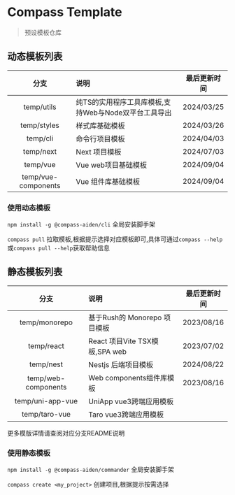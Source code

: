# Compass Template
> 预设模板仓库

## 动态模板列表

|        分支         | 说明                                                 | 最后更新时间 |
| :-----------------: | :--------------------------------------------------- | :----------: |
|     temp/utils      | 纯TS的实用程序工具库模板,支持Web与Node双平台工具导出 |  2024/03/25  |
|     temp/styles     | 样式库基础模板                                       |  2024/03/26  |
|      temp/cli       | 命令行项目模板                                       |  2024/04/03  |
|      temp/next      | Next 项目模板                                        |  2024/07/03  |
|      temp/vue       | Vue web项目基础模板                                  |  2024/09/04  |
| temp/vue-components | Vue 组件库基础模板                                   |  2024/09/04  |

### 使用动态模板

`npm install -g @compass-aiden/cli` 全局安装脚手架

`compass pull` 拉取模板,根据提示选择对应模板即可,具体可通过`compass --help`或`compass pull --help`获取帮助信息

## 静态模板列表

|        分支         | 说明                           | 最后更新时间 |
| :-----------------: | :----------------------------- | :----------: |
|    temp/monorepo    | 基于Rush的 Monorepo 项目模板   |  2023/08/16  |
|     temp/react      | React 项目Vite TSX模板,SPA web |  2023/07/02  |
|      temp/nest      | Nestjs 后端项目模板            |  2024/08/22  |
| temp/web-components | Web components组件库模板       |  2023/08/16  |
|  temp/uni-app-vue   | UniApp vue3跨端应用模板        |              |
|    temp/taro-vue    | Taro vue3跨端应用模板          |              |

更多模版详情请查阅对应分支README说明

### 使用静态模板

`npm install -g @compass-aiden/commander` 全局安装脚手架

`compass create <my_project>` 创建项目,根据提示按需选择
